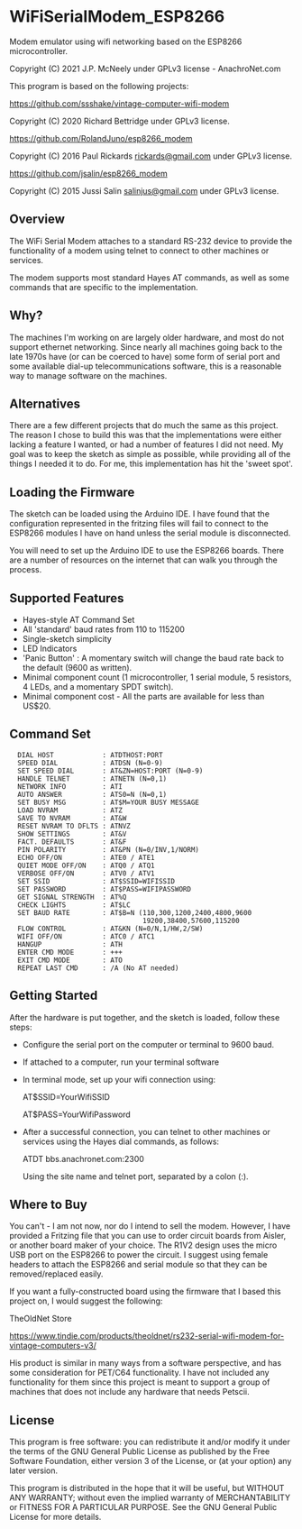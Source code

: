 # WiFiSerialModem_ESP8266
Modem emulator using wifi networking based on the ESP8266 microcontroller.

Copyright (C) 2021 J.P. McNeely under GPLv3 license - AnachroNet.com

This program is based on the following projects:

https://github.com/ssshake/vintage-computer-wifi-modem

Copyright (C) 2020 Richard Bettridge under GPLv3 license.

https://github.com/RolandJuno/esp8266_modem

Copyright (C) 2016 Paul Rickards <rickards@gmail.com> under GPLv3 license.

https://github.com/jsalin/esp8266_modem

Copyright (C) 2015 Jussi Salin <salinjus@gmail.com> under GPLv3 license.

## Overview

The WiFi Serial Modem attaches to a standard RS-232 device to provide the
functionality of a modem using telnet to connect to other machines or 
services.

The modem supports most standard Hayes AT commands, as well as some commands
that are specific to the implementation.

## Why?

The machines I'm working on are largely older hardware, and most do not
support ethernet networking.  Since nearly all machines going back to the
late 1970s have (or can be coerced to have) some form of serial port and
some available dial-up telecommunications software, this is a reasonable
way to manage software on the machines.

## Alternatives

There are a few different projects that do much the same as this project.
The reason I chose to build this was that the implementations were either
lacking a feature I wanted, or had a number of features I did not need.
My goal was to keep the sketch as simple as possible, while providing all
of the things I needed it to do.  For me, this implementation has hit the
'sweet spot'.

## Loading the Firmware

The sketch can be loaded using the Arduino IDE.  I have found that the
configuration represented in the fritzing files will fail to connect to
the ESP8266 modules I have on hand unless the serial module is disconnected.

You will need to set up the Arduino IDE to use the ESP8266 boards.  There
are a number of resources on the internet that can walk you through the 
process.

## Supported Features

- Hayes-style AT Command Set
- All 'standard' baud rates from 110 to 115200
- Single-sketch simplicity
- LED Indicators
- 'Panic Button' : A momentary switch will change the baud
  rate back to the default (9600 as written).
- Minimal component count (1 microcontroller, 1 serial module, 5 resistors,
  4 LEDs, and a momentary SPDT switch).
- Minimal component cost - All the parts are available for less than US$20.

## Command Set
```
  DIAL HOST            : ATDTHOST:PORT
  SPEED DIAL           : ATDSN (N=0-9)
  SET SPEED DIAL       : AT&ZN=HOST:PORT (N=0-9)
  HANDLE TELNET        : ATNETN (N=0,1)
  NETWORK INFO         : ATI
  AUTO ANSWER          : ATS0=N (N=0,1)
  SET BUSY MSG         : AT$M=YOUR BUSY MESSAGE
  LOAD NVRAM           : ATZ
  SAVE TO NVRAM        : AT&W
  RESET NVRAM TO DFLTS : ATNVZ
  SHOW SETTINGS        : AT&V
  FACT. DEFAULTS       : AT&F
  PIN POLARITY         : AT&PN (N=0/INV,1/NORM)
  ECHO OFF/ON          : ATE0 / ATE1
  QUIET MODE OFF/ON    : ATQ0 / ATQ1
  VERBOSE OFF/ON       : ATV0 / ATV1
  SET SSID             : AT$SSID=WIFISSID
  SET PASSWORD         : AT$PASS=WIFIPASSWORD
  GET SIGNAL STRENGTH  : AT%Q
  CHECK LIGHTS         : AT$LC
  SET BAUD RATE        : AT$B=N (110,300,1200,2400,4800,9600
                                 19200,38400,57600,115200
  FLOW CONTROL         : AT&KN (N=0/N,1/HW,2/SW)
  WIFI OFF/ON          : ATC0 / ATC1
  HANGUP               : ATH
  ENTER CMD MODE       : +++
  EXIT CMD MODE        : ATO
  REPEAT LAST CMD      : /A (No AT needed)
```
## Getting Started

After the hardware is put together, and the sketch is loaded,
follow these steps:

- Configure the serial port on the computer or terminal to 9600 baud.
- If attached to a computer, run your terminal software
- In terminal mode, set up your wifi connection using:

  AT$SSID=YourWifiSSID

  AT$PASS=YourWifiPassword

- After a successful connection, you can telnet to other machines or
  services using the Hayes dial commands, as follows:

  ATDT bbs.anachronet.com:2300

  Using the site name and telnet port, separated by a colon (:).

## Where to Buy

You can't - I am not now, nor do I intend to sell the modem.  However, I have
provided a Fritzing file that you can use to order circuit boards from
Aisler, or another board maker of your choice.  The R1V2 design uses the
micro USB port on the ESP8266 to power the circuit.  I suggest using female
headers to attach the ESP8266 and serial module so that they can be 
removed/replaced easily. 

If you want a fully-constructed board using the firmware that I based this
project on, I would suggest the following:

TheOldNet Store

https://www.tindie.com/products/theoldnet/rs232-serial-wifi-modem-for-vintage-computers-v3/

His product is similar in many ways from a software perspective, and has
some consideration for PET/C64 functionality.  I have not included any
functionality for them since this project is meant to support a group of
machines that does not include any hardware that needs Petscii.

## License

This program is free software: you can redistribute it and/or modify
it under the terms of the GNU General Public License as published by
the Free Software Foundation, either version 3 of the License, or
(at your option) any later version.
   
This program is distributed in the hope that it will be useful,
but WITHOUT ANY WARRANTY; without even the implied warranty of
MERCHANTABILITY or FITNESS FOR A PARTICULAR PURPOSE.  See the
GNU General Public License for more details.


